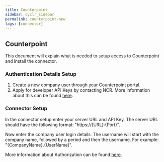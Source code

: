 ```yaml
---
title: Counterpoint
sidebar: cyclr_sidebar
permalink: counterpoint-new
tags: [connector]
---
```


## Counterpoint ##

This document will explain what is needed to setup access to Counterpoint and install the connector.

### Authentication Details Setup ###
1. Create a new company user through your Counterpoint portal.
2. Apply for developer API Keys by contacting NCR. More information about this can be found [here](https://github.com/NCRCounterpointAPI/APIGuide/blob/master/InstallationAndConfiguration/Licensing.md).

### Connector Setup ###
In the connector setup enter your server URL and API Key. The server URL should have the following format: "https://{URL}:{Port}".

Now enter the company user login details. The username will start with the company name, followed by a period and then the username. For example: "{CompanyName}.{UserName}".

More information about Authorization can be found [here](https://github.com/NCRCounterpointAPI/APIGuide/blob/master/Basics/Requests.md#authorization).